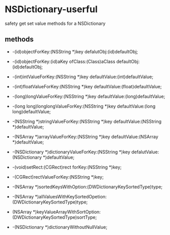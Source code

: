 # NSDictionary-userful
safety get set value methods for a NSDictionary

## methods

- -(id)objectForKey:(NSString *)key defalutObj:(id)defaultObj;
- -(id)objectForKey:(id)aKey ofClass:(Class)aClass defaultObj:(id)defaultObj;
- -(int)intValueForKey:(NSString *)key defaultValue:(int)defaultValue;
- -(int)floatValueForKey:(NSString *)key defaultValue:(float)defaultValue;
- -(long)longValueForKey:(NSString *)key defaultValue:(long)defaultValue;
- -(long long)longlongValueForKey:(NSString *)key defaultValue:(long long)defaultValue;
- -(NSString *)stringValueForKey:(NSString *)key defaultValue:(NSString *)defaultValue;
- -(NSArray *)arrayValueForKey:(NSString *)key defaultValue:(NSArray *)defaultValue;
- -(NSDictionary *)dictionaryValueForKey:(NSString *)key defalutValue:(NSDictionary *)defaultValue;

- -(void)setRect:(CGRect)rect forKey:(NSString *)key;
- -(CGRect)rectValueForKey:(NSString *)key;

- -(NSArray *)sortedKeysWithOption:(DWDictionaryKeySortedType)type;
- -(NSArray *)allValuesWithKeySortedOpetion:(DWDictionaryKeySortedType)type;
- (NSArray *)keyValueArrayWithSortOption:(DWDictionaryKeySortedType)sortType;

- -(NSDictionary *)dictionaryWithoutNullValue;
